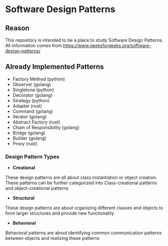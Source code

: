 # Software Design Patterns

## Reason

This repository is intended to be a place to study Software Design Patterns.
All information comes from <https://www.geeksforgeeks.org/software-design-patterns/>

## Already Implemented Patterns

* Factory Method (python)
* Observer (golang)
* Singletone (python)
* Decorator (golang)
* Strategy (python)
* Adapter (rust)
* Command (golang)
* Iterator (golang)
* Abstract Factory (rust)
* Chain of Responsibility (golang)
* Bridge (golang)
* Builder (golang)
* Proxy (rust)

### Design Pattern Types

* **Creational**

These design patterns are all about class instantiation or object creation. These patterns can be further categorized into Class-creational patterns and object-creational patterns

* **Structural**

These design patterns are about organizing different classes and objects to form larger structures and provide new functionality

* **Behavioral**

Behavioral patterns are about identifying common communication patterns between objects and realizing these patterns
